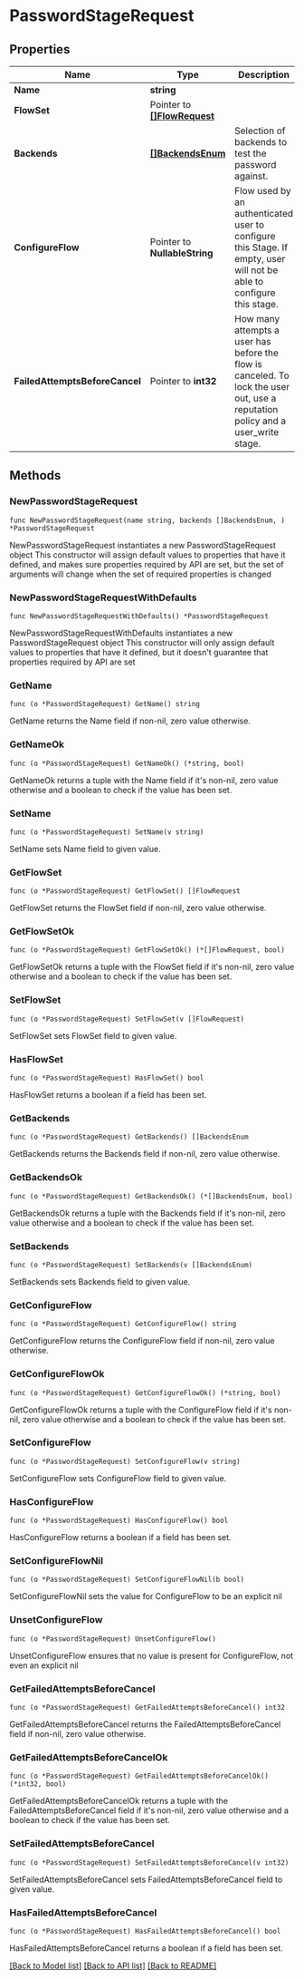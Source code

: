 # PasswordStageRequest

## Properties

Name | Type | Description | Notes
------------ | ------------- | ------------- | -------------
**Name** | **string** |  | 
**FlowSet** | Pointer to [**[]FlowRequest**](FlowRequest.md) |  | [optional] 
**Backends** | [**[]BackendsEnum**](BackendsEnum.md) | Selection of backends to test the password against. | 
**ConfigureFlow** | Pointer to **NullableString** | Flow used by an authenticated user to configure this Stage. If empty, user will not be able to configure this stage. | [optional] 
**FailedAttemptsBeforeCancel** | Pointer to **int32** | How many attempts a user has before the flow is canceled. To lock the user out, use a reputation policy and a user_write stage. | [optional] 

## Methods

### NewPasswordStageRequest

`func NewPasswordStageRequest(name string, backends []BackendsEnum, ) *PasswordStageRequest`

NewPasswordStageRequest instantiates a new PasswordStageRequest object
This constructor will assign default values to properties that have it defined,
and makes sure properties required by API are set, but the set of arguments
will change when the set of required properties is changed

### NewPasswordStageRequestWithDefaults

`func NewPasswordStageRequestWithDefaults() *PasswordStageRequest`

NewPasswordStageRequestWithDefaults instantiates a new PasswordStageRequest object
This constructor will only assign default values to properties that have it defined,
but it doesn't guarantee that properties required by API are set

### GetName

`func (o *PasswordStageRequest) GetName() string`

GetName returns the Name field if non-nil, zero value otherwise.

### GetNameOk

`func (o *PasswordStageRequest) GetNameOk() (*string, bool)`

GetNameOk returns a tuple with the Name field if it's non-nil, zero value otherwise
and a boolean to check if the value has been set.

### SetName

`func (o *PasswordStageRequest) SetName(v string)`

SetName sets Name field to given value.


### GetFlowSet

`func (o *PasswordStageRequest) GetFlowSet() []FlowRequest`

GetFlowSet returns the FlowSet field if non-nil, zero value otherwise.

### GetFlowSetOk

`func (o *PasswordStageRequest) GetFlowSetOk() (*[]FlowRequest, bool)`

GetFlowSetOk returns a tuple with the FlowSet field if it's non-nil, zero value otherwise
and a boolean to check if the value has been set.

### SetFlowSet

`func (o *PasswordStageRequest) SetFlowSet(v []FlowRequest)`

SetFlowSet sets FlowSet field to given value.

### HasFlowSet

`func (o *PasswordStageRequest) HasFlowSet() bool`

HasFlowSet returns a boolean if a field has been set.

### GetBackends

`func (o *PasswordStageRequest) GetBackends() []BackendsEnum`

GetBackends returns the Backends field if non-nil, zero value otherwise.

### GetBackendsOk

`func (o *PasswordStageRequest) GetBackendsOk() (*[]BackendsEnum, bool)`

GetBackendsOk returns a tuple with the Backends field if it's non-nil, zero value otherwise
and a boolean to check if the value has been set.

### SetBackends

`func (o *PasswordStageRequest) SetBackends(v []BackendsEnum)`

SetBackends sets Backends field to given value.


### GetConfigureFlow

`func (o *PasswordStageRequest) GetConfigureFlow() string`

GetConfigureFlow returns the ConfigureFlow field if non-nil, zero value otherwise.

### GetConfigureFlowOk

`func (o *PasswordStageRequest) GetConfigureFlowOk() (*string, bool)`

GetConfigureFlowOk returns a tuple with the ConfigureFlow field if it's non-nil, zero value otherwise
and a boolean to check if the value has been set.

### SetConfigureFlow

`func (o *PasswordStageRequest) SetConfigureFlow(v string)`

SetConfigureFlow sets ConfigureFlow field to given value.

### HasConfigureFlow

`func (o *PasswordStageRequest) HasConfigureFlow() bool`

HasConfigureFlow returns a boolean if a field has been set.

### SetConfigureFlowNil

`func (o *PasswordStageRequest) SetConfigureFlowNil(b bool)`

 SetConfigureFlowNil sets the value for ConfigureFlow to be an explicit nil

### UnsetConfigureFlow
`func (o *PasswordStageRequest) UnsetConfigureFlow()`

UnsetConfigureFlow ensures that no value is present for ConfigureFlow, not even an explicit nil
### GetFailedAttemptsBeforeCancel

`func (o *PasswordStageRequest) GetFailedAttemptsBeforeCancel() int32`

GetFailedAttemptsBeforeCancel returns the FailedAttemptsBeforeCancel field if non-nil, zero value otherwise.

### GetFailedAttemptsBeforeCancelOk

`func (o *PasswordStageRequest) GetFailedAttemptsBeforeCancelOk() (*int32, bool)`

GetFailedAttemptsBeforeCancelOk returns a tuple with the FailedAttemptsBeforeCancel field if it's non-nil, zero value otherwise
and a boolean to check if the value has been set.

### SetFailedAttemptsBeforeCancel

`func (o *PasswordStageRequest) SetFailedAttemptsBeforeCancel(v int32)`

SetFailedAttemptsBeforeCancel sets FailedAttemptsBeforeCancel field to given value.

### HasFailedAttemptsBeforeCancel

`func (o *PasswordStageRequest) HasFailedAttemptsBeforeCancel() bool`

HasFailedAttemptsBeforeCancel returns a boolean if a field has been set.


[[Back to Model list]](../README.md#documentation-for-models) [[Back to API list]](../README.md#documentation-for-api-endpoints) [[Back to README]](../README.md)


